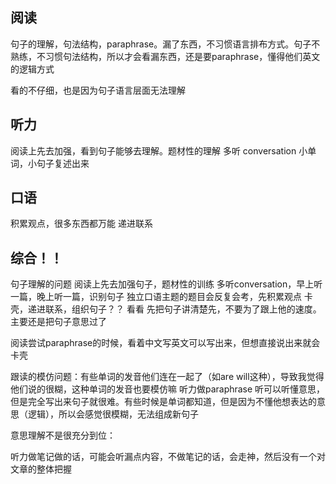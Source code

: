 
## 阅读
句子的理解，句法结构，paraphrase。漏了东西，不习惯语言排布方式。句子不熟练，不习惯句法结构，所以才会看漏东西，还是要paraphrase，懂得他们英文的逻辑方式

看的不仔细，也是因为句子语言层面无法理解

## 听力
阅读上先去加强，看到句子能够去理解。题材性的理解
多听 conversation 小单词，小句子复述出来

## 口语
积累观点，很多东西都万能 递进联系


## 综合！！ 
句子理解的问题
阅读上先去加强句子，题材性的训练
多听conversation，早上听一篇，晚上听一篇，识别句子
独立口语主题的题目会反复会考，先积累观点
卡壳，递进联系，组织句子？？ 看看
先把句子讲清楚先，不要为了跟上他的速度。主要还是把句子意思过了






阅读尝试paraphrase的时候，看着中文写英文可以写出来，但想直接说出来就会卡壳

跟读的模仿问题：有些单词的发音他们连在一起了（如are will这种），导致我觉得他们说的很糊，这种单词的发音也要模仿嘛
听力做paraphrase 听可以听懂意思，但是完全写出来句子就很难。有些时候是单词都知道，但是因为不懂他想表达的意思（逻辑），所以会感觉很模糊，无法组成新句子

意思理解不是很充分到位：


听力做笔记做的话，可能会听漏点内容，不做笔记的话，会走神，然后没有一个对文章的整体把握